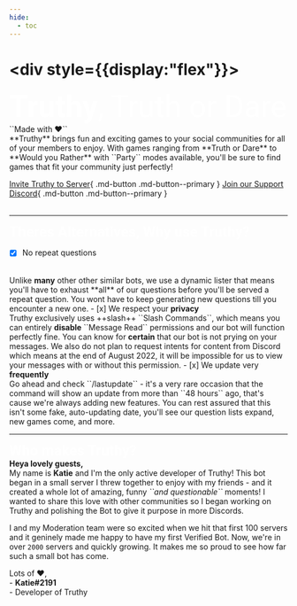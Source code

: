 ```yaml
---
hide:
  - toc
---
```

# <div style={{display:"flex"}}>
  <Typography style="font-size:55px;color:white;font-family:Roboto" variant="title" color="inherit" noWrap>
     <b>Truthy</b>, Truth or Dare
  </Typography>
  ``Made with ❤️``
  <br>
  <Typography variant="subheading" color="inherit" noWrap>
    **Truthy** brings fun and exciting games to your social communities for all of your members to enjoy. With games ranging from **Truth or Dare** to **Would you Rather** with ``Party`` modes available, you'll be sure to find games that fit your community just perfectly!
  </Typography>

[Invite Truthy to Server](https://discord.com/oauth2/authorize?client_id=941836651037098037&permissions=2147486720&scope=bot%20applications.commands){ .md-button .md-button--primary } [Join our Support Discord](https://discord.gg/KPmXsWZYHD){ .md-button .md-button--primary }
<br>
<br>
<hr>
<Typography style="font-size:26px;color:white;font-family:Roboto" variant="title" color="inherit" noWrap>
     <b>Theres Alternatives, Why use Truthy?</b>
  </Typography>
  <Typography variant="subheading" color="inherit" noWrap>

- [x] No repeat questions
<br>
Unlike <b>many</b> other other similar bots, we use a dynamic lister that means you'll have to exhaust **all** of our questions before you'll be served a repeat question. You wont have to keep generating new questions till you encounter a new one.
- [x] We respect your <b>privacy</b>
<br>
Truthy exclusively uses ++slash++ ``Slash Commands``, which means you can entirely <b>disable</b> ``Message Read`` permissions and our bot will function perfectly fine. You can know for <b>certain</b> that our bot is not prying on your messages. We also do not plan to request intents for content from Discord which means at the end of August 2022, it will be impossible for us to view your messages with or without this permission.
- [x] We update very <b>frequently</b>
<br>
Go ahead and check ``/lastupdate`` - it's a very rare occasion that the command will show an update from more than ``48 hours`` ago, that's cause we're always adding new features. You can rest assured that this isn't some fake, auto-updating date, you'll see our question lists expand, new games come, and more.
  </Typography>
<br>
<hr>
<Typography style="font-size:26px;color:white;font-family:Roboto" variant="title" color="inherit" noWrap>
     <b>Who makes Truthy?</b>
     <br>
  </Typography>
  <Typography variant="subheading" color="inherit" noWrap>
    <b>Heya lovely guests,</b><br>
  My name is <b>Katie</b> and I'm the only active developer of Truthy! This bot began in a small server I threw together to enjoy with my friends - and it created a whole lot of amazing, funny <i>``and questionable``</i> moments! I wanted to share this love with other communities so I began working on Truthy and polishing the Bot to give it purpose in more Discords.

  I and my Moderation team were so excited when we hit that first 100 servers and it geninely made me happy to have my first Verified Bot. Now, we're in over ``2000`` servers and quickly growing. It makes me so proud to see how far such a small bot has come.

  Lots of ❤️,<br>
     - <b>Katie#2191</b><br>
     - Developer of Truthy
  </Typography>
</div>
